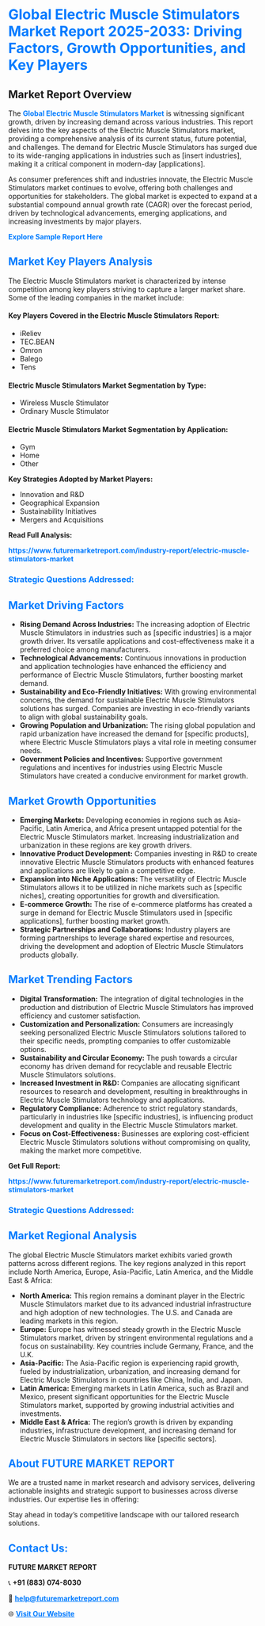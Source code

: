 <h1 style="color: #007BFF;">Global Electric Muscle Stimulators Market Report 2025-2033: Driving Factors, Growth Opportunities, and Key Players</h1>

<section id="overview">
<h2>Market Report Overview</h2>
<p>The <a href="https://www.futuremarketreport.com/industry-report/electric-muscle-stimulators-market" style="color: #007BFF; text-decoration: none;"><strong>Global Electric Muscle Stimulators Market</strong></a> is witnessing significant growth, driven by increasing demand across various industries. This report delves into the key aspects of the Electric Muscle Stimulators market, providing a comprehensive analysis of its current status, future potential, and challenges. The demand for Electric Muscle Stimulators has surged due to its wide-ranging applications in industries such as [insert industries], making it a critical component in modern-day [applications].</p>
<p>As consumer preferences shift and industries innovate, the Electric Muscle Stimulators market continues to evolve, offering both challenges and opportunities for stakeholders. The global market is expected to expand at a substantial compound annual growth rate (CAGR) over the forecast period, driven by technological advancements, emerging applications, and increasing investments by major players.</p>
</section>

<section id="overview">
<p><a href="https://www.futuremarketreport.com/request-sample/reportId=59234" style="color: #007BFF; text-decoration: none;"><strong>Explore Sample Report Here</strong></a></p>
</section>

<section id="key-players">
<h2 style="color: #007BFF;">Market Key Players Analysis</h2>
<p>The Electric Muscle Stimulators market is characterized by intense competition among key players striving to capture a larger market share. Some of the leading companies in the market include:</p>
<h4>Key Players Covered in the Electric Muscle Stimulators Report:</h4>
<ul><li>iReliev</li><li>TEC.BEAN</li><li>Omron</li><li>Balego</li><li>Tens</li></ul>
<h4>Electric Muscle Stimulators Market Segmentation by Type:</h4>
<ul><li>Wireless Muscle Stimulator</li><li>Ordinary Muscle Stimulator</li></ul>

<h4>Electric Muscle Stimulators Market Segmentation by Application:</h4>
<ul><li>Gym</li><li>Home</li><li>Other</li></ul>
<p><strong>Key Strategies Adopted by Market Players:</strong></p>
<ul>
<li>Innovation and R&D</li>
<li>Geographical Expansion</li>
<li>Sustainability Initiatives</li>
<li>Mergers and Acquisitions</li>
</ul>
</section>

<section>
<p><strong>Read Full Analysis: </strong></p><a href="https://www.futuremarketreport.com/industry-report/electric-muscle-stimulators-market" style="color: #007BFF; text-decoration: none;"><strong>https://www.futuremarketreport.com/industry-report/electric-muscle-stimulators-market</strong></a>
<h3 style="color: #007BFF;">Strategic Questions Addressed:</h3>
</section>

<section id="driving-factors">
<h2 style="color: #007BFF;">Market Driving Factors</h2>
<ul>
<li><strong>Rising Demand Across Industries:</strong> The increasing adoption of Electric Muscle Stimulators in industries such as [specific industries] is a major growth driver. Its versatile applications and cost-effectiveness make it a preferred choice among manufacturers.</li>
<li><strong>Technological Advancements:</strong> Continuous innovations in production and application technologies have enhanced the efficiency and performance of Electric Muscle Stimulators, further boosting market demand.</li>
<li><strong>Sustainability and Eco-Friendly Initiatives:</strong> With growing environmental concerns, the demand for sustainable Electric Muscle Stimulators solutions has surged. Companies are investing in eco-friendly variants to align with global sustainability goals.</li>
<li><strong>Growing Population and Urbanization:</strong> The rising global population and rapid urbanization have increased the demand for [specific products], where Electric Muscle Stimulators plays a vital role in meeting consumer needs.</li>
<li><strong>Government Policies and Incentives:</strong> Supportive government regulations and incentives for industries using Electric Muscle Stimulators have created a conducive environment for market growth.</li>
</ul>
</section>

<section id="growth-opportunities">
<h2 style="color: #007BFF;">Market Growth Opportunities</h2>
<ul>
<li><strong>Emerging Markets:</strong> Developing economies in regions such as Asia-Pacific, Latin America, and Africa present untapped potential for the Electric Muscle Stimulators market. Increasing industrialization and urbanization in these regions are key growth drivers.</li>
<li><strong>Innovative Product Development:</strong> Companies investing in R&D to create innovative Electric Muscle Stimulators products with enhanced features and applications are likely to gain a competitive edge.</li>
<li><strong>Expansion into Niche Applications:</strong> The versatility of Electric Muscle Stimulators allows it to be utilized in niche markets such as [specific niches], creating opportunities for growth and diversification.</li>
<li><strong>E-commerce Growth:</strong> The rise of e-commerce platforms has created a surge in demand for Electric Muscle Stimulators used in [specific applications], further boosting market growth.</li>
<li><strong>Strategic Partnerships and Collaborations:</strong> Industry players are forming partnerships to leverage shared expertise and resources, driving the development and adoption of Electric Muscle Stimulators products globally.</li>
</ul>
</section>

<section id="trending-factors">
<h2 style="color: #007BFF;">Market Trending Factors</h2>
<ul>
<li><strong>Digital Transformation:</strong> The integration of digital technologies in the production and distribution of Electric Muscle Stimulators has improved efficiency and customer satisfaction.</li>
<li><strong>Customization and Personalization:</strong> Consumers are increasingly seeking personalized Electric Muscle Stimulators solutions tailored to their specific needs, prompting companies to offer customizable options.</li>
<li><strong>Sustainability and Circular Economy:</strong> The push towards a circular economy has driven demand for recyclable and reusable Electric Muscle Stimulators solutions.</li>
<li><strong>Increased Investment in R&D:</strong> Companies are allocating significant resources to research and development, resulting in breakthroughs in Electric Muscle Stimulators technology and applications.</li>
<li><strong>Regulatory Compliance:</strong> Adherence to strict regulatory standards, particularly in industries like [specific industries], is influencing product development and quality in the Electric Muscle Stimulators market.</li>
<li><strong>Focus on Cost-Effectiveness:</strong> Businesses are exploring cost-efficient Electric Muscle Stimulators solutions without compromising on quality, making the market more competitive.</li>
</ul>
</section>

<section>
<p><strong>Get Full Report: </strong></p><a href="https://www.futuremarketreport.com/industry-report/electric-muscle-stimulators-market" style="color: #007BFF; text-decoration: none;"><strong>https://www.futuremarketreport.com/industry-report/electric-muscle-stimulators-market</strong></a>
<h3 style="color: #007BFF;">Strategic Questions Addressed:</h3>
</section>


<section id="regional-analysis">
<h2 style="color: #007BFF;">Market Regional Analysis</h2>
<p>The global Electric Muscle Stimulators market exhibits varied growth patterns across different regions. The key regions analyzed in this report include North America, Europe, Asia-Pacific, Latin America, and the Middle East & Africa:</p>
<ul>
<li><strong>North America:</strong> This region remains a dominant player in the Electric Muscle Stimulators market due to its advanced industrial infrastructure and high adoption of new technologies. The U.S. and Canada are leading markets in this region.</li>
<li><strong>Europe:</strong> Europe has witnessed steady growth in the Electric Muscle Stimulators market, driven by stringent environmental regulations and a focus on sustainability. Key countries include Germany, France, and the U.K.</li>
<li><strong>Asia-Pacific:</strong> The Asia-Pacific region is experiencing rapid growth, fueled by industrialization, urbanization, and increasing demand for Electric Muscle Stimulators in countries like China, India, and Japan.</li>
<li><strong>Latin America:</strong> Emerging markets in Latin America, such as Brazil and Mexico, present significant opportunities for the Electric Muscle Stimulators market, supported by growing industrial activities and investments.</li>
<li><strong>Middle East & Africa:</strong> The region’s growth is driven by expanding industries, infrastructure development, and increasing demand for Electric Muscle Stimulators in sectors like [specific sectors].</li>
</ul>
</section>

<footer>
<h2 style="color: #007BFF;">About FUTURE MARKET REPORT</h2>
<p>We are a trusted name in market research and advisory services, delivering actionable insights and strategic support to businesses across diverse industries. Our expertise lies in offering:</p>

<p>Stay ahead in today’s competitive landscape with our tailored research solutions.</p>

<h2 style="color: #007BFF;">Contact Us:</h2>
<p><strong>FUTURE MARKET REPORT</strong></p>
<p>📞 <strong>+91 (883) 074-8030</strong></p>
<p>📧 <strong><a href="mailto:help@futuremarketreport.com" style="color: #007BFF;">help@futuremarketreport.com</a></strong></p>
<p>🌐 <strong><a href="https://www.futuremarketreport.com/" style="color: #007BFF;">Visit Our Website</a></strong></p>
</footer>